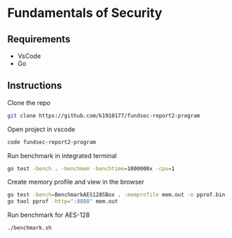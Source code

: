 # Fundamentals of Security

## Requirements

- VsCode
- Go

## Instructions

Clone the repo

```sh
git clone https://github.com/k1910177/fundsec-report2-program
```

Open project in vscode

```sh
code fundsec-report2-program
```

Run benchmark in integrated terminal

```sh
go test -bench . -benchmem -benchtime=1000000x -cpu=1
```

Create memory profile and view in the browser

```sh
go test -bench=BenchmarkAES128SBox . -memprofile mem.out -o pprof.bin
go tool pprof -http=":8888" mem.out
```

Run benchmark for AES-128

```sh
./benchmark.sh
```
